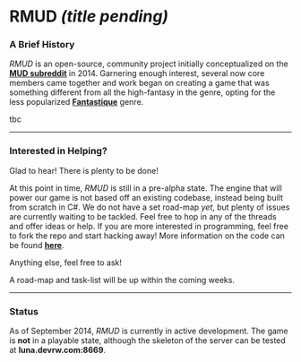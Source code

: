 # RMUD *(title pending)*


### A Brief History
*RMUD* is an open-source, community project initially conceptualized on the __[MUD subreddit](http://reddit.com/r/MUD)__ in 2014. Garnering enough interest, several now core members came together and work began on creating a game that was something different from all the high-fantasy in the genre, opting for the less popularized __[Fantastique](http://en.wikipedia.org/wiki/Fantastique)__ genre.

tbc

---

### Interested in Helping?
Glad to hear! There is plenty to be done! 

At this point in time, *RMUD* is still in a pre-alpha state. The engine that will power our game is not based off an existing codebase, instead being built from scratch in C#. We do not have a set road-map *yet*, but plenty of issues are currently waiting to be tackled. Feel free to hop in any of the threads and offer ideas or help. If you are more interested in programming, feel free to fork the repo and start hacking away! More information on the code can be found __[here](https://github.com/Trevoke/let-us-write-a-mud/issues/2)__.

Anything else, feel free to ask!

A road-map and task-list will be up within the coming weeks.


---

### Status
As of September 2014, *RMUD* is currently in active development. 
The game is **not** in a playable state, although the skeleton
of the server can be tested at **luna.devrw.com:8669**.
